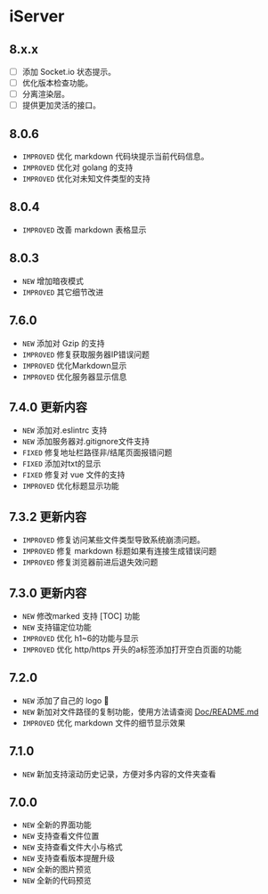 # iServer

## 8.x.x
- [ ] 添加 Socket.io 状态提示。
- [ ] 优化版本检查功能。
- [ ] 分离渲染层。
- [ ] 提供更加灵活的接口。

## 8.0.6
- `IMPROVED` 优化 markdown 代码块提示当前代码信息。
- `IMPROVED` 优化对 golang 的支持
- `IMPROVED` 优化对未知文件类型的支持

## 8.0.4
- `IMPROVED` 改善 markdown 表格显示

## 8.0.3
- `NEW` 增加暗夜模式
- `IMPROVED` 其它细节改进

## 7.6.0
- `NEW` 添加对 Gzip 的支持
- `IMPROVED` 修复获取服务器IP错误问题
- `IMPROVED` 优化Markdown显示
- `IMPROVED` 优化服务器显示信息

## 7.4.0 更新内容
- `NEW` 添加对.eslintrc 支持
- `NEW` 添加服务器对.gitignore文件支持
- `FIXED` 修复地址栏路径非/结尾页面报错问题
- `FIXED` 添加对txt的显示
- `FIXED` 修复对 vue 文件的支持
- `IMPROVED` 优化标题显示功能

## 7.3.2 更新内容
- `IMPROVED` 修复访问某些文件类型导致系统崩溃问题。
- `IMPROVED` 修复 markdown 标题如果有连接生成错误问题
- `IMPROVED` 修复浏览器前进后退失效问题

## 7.3.0 更新内容
- `NEW` 修改marked 支持 [TOC] 功能
- `NEW` 支持锚定位功能
- `IMPROVED` 优化 h1~6的功能与显示
- `IMPROVED` 优化 http/https 开头的a标签添加打开空白页面的功能

## 7.2.0

- `NEW` 添加了自己的 logo 🎊
- `NEW` 新加对文件路径的复制功能，使用方法请查阅 [Doc/README.md](./Doc/README.md)
- `IMPROVED` 优化 markdown 文件的细节显示效果

## 7.1.0

- `NEW` 新加支持滚动历史记录，方便对多内容的文件夹查看

## 7.0.0

- `NEW` 全新的界面功能
- `NEW` 支持查看文件位置
- `NEW` 支持查看文件大小与格式
- `NEW` 支持查看版本提醒升级
- `NEW` 全新的图片预览
- `NEW` 全新的代码预览

